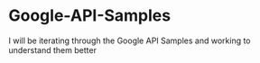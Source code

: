 # Google-API-Samples

I will be iterating through the Google API Samples and working to understand them better
